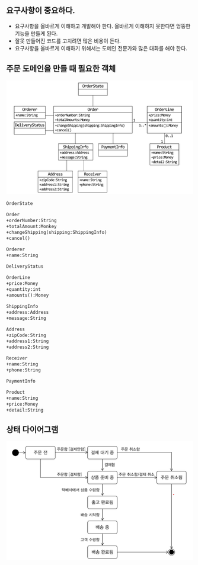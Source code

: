 ## 요구사항이 중요하다.
- 요구사항을 올바르게 이해하고 개발해야 한다. 올바르게 이해하지 못한다면 엉뚱한 기능을 만들게 된다.
- 잘못 만들어진 코드를 고치려면 많은 비용이 든다.
- 요구사항을 올바르게 이해하기 위해서는 도메인 전문가와 많은 대화를 해야 한다.

## 주문 도메인을 만들 때 필요한 객체
![객체 기반 주문 도메인 모델](./img/1.3_객체기반_주문_도메인_모델.png)
```
OrderState
```

```
Order
+orderNumber:String
+totalAmount:Monkey
+changeShipping(shipping:ShippingInfo)
+cancel()
```

```
Orderer
+name:String
```

```
DeliveryStatus
```

```
OrderLine
+price:Money
+quantity:int
+amounts():Money
```

```
ShippingInfo
+address:Address
+message:String
```

```
Address
+zipCode:String
+address1:String
+address2:String
```

```
Receiver
+name:String
+phone:String
```

```
PaymentInfo
```

```
Product
+name:String
+price:Money
+detail:String
```

## 상태 다이어그램
![상태_다이어그램을_이용한_주문_상태_모델링](./img/1.4_상태_다이어그램을_이용한_주문_상태_모델링.png)



